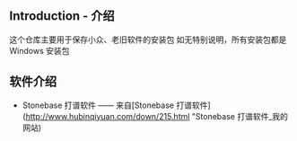 ## Introduction - 介绍

  这个仓库主要用于保存小众、老旧软件的安装包
  如无特别说明，所有安装包都是 Windows 安装包



## 软件介绍
- Stonebase 打谱软件 —— 来自[Stonebase 打谱软件](http://www.hubinqiyuan.com/down/215.html "Stonebase 打谱软件_我的网站)

